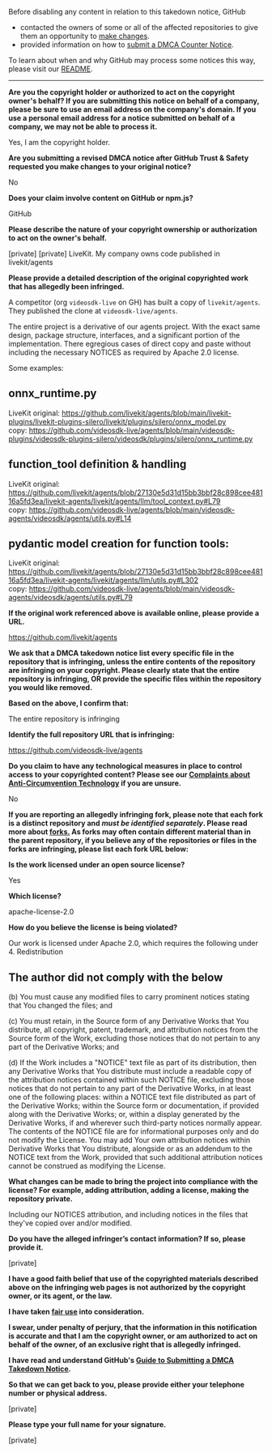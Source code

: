 Before disabling any content in relation to this takedown notice, GitHub
- contacted the owners of some or all of the affected repositories to give them an opportunity to [make changes](https://docs.github.com/en/github/site-policy/dmca-takedown-policy#a-how-does-this-actually-work).
- provided information on how to [submit a DMCA Counter Notice](https://docs.github.com/en/articles/guide-to-submitting-a-dmca-counter-notice).

To learn about when and why GitHub may process some notices this way, please visit our [README](https://github.com/github/dmca/blob/master/README.md#anatomy-of-a-takedown-notice).

---

**Are you the copyright holder or authorized to act on the copyright owner's behalf? If you are submitting this notice on behalf of a company, please be sure to use an email address on the company's domain. If you use a personal email address for a notice submitted on behalf of a company, we may not be able to process it.**

Yes, I am the copyright holder.

**Are you submitting a revised DMCA notice after GitHub Trust & Safety requested you make changes to your original notice?**

No

**Does your claim involve content on GitHub or npm.js?**

GitHub

**Please describe the nature of your copyright ownership or authorization to act on the owner's behalf.**

[private] [private] LiveKit. My company owns code published in livekit/agents

**Please provide a detailed description of the original copyrighted work that has allegedly been infringed.**

A competitor (org `videosdk-live` on GH) has built a copy of `livekit/agents`. They published the clone at `videosdk-live/agents`.

The entire project is a derivative of our agents project. With the exact same design, package structure, interfaces, and a significant portion of the implementation. There egregious cases of direct copy and paste without including the necessary NOTICES as required by Apache 2.0 license.

Some examples:

## onnx_runtime.py

LiveKit original: https://github.com/livekit/agents/blob/main/livekit-plugins/livekit-plugins-silero/livekit/plugins/silero/onnx_model.py  
copy: https://github.com/videosdk-live/agents/blob/main/videosdk-plugins/videosdk-plugins-silero/videosdk/plugins/silero/onnx_runtime.py

## function_tool definition & handling

LiveKit original: https://github.com/livekit/agents/blob/27130e5d31d15bb3bbf28c898cee48116a5fd3ea/livekit-agents/livekit/agents/llm/tool_context.py#L79  
copy: https://github.com/videosdk-live/agents/blob/main/videosdk-agents/videosdk/agents/utils.py#L14

## pydantic model creation for function tools:

LiveKit original: https://github.com/livekit/agents/blob/27130e5d31d15bb3bbf28c898cee48116a5fd3ea/livekit-agents/livekit/agents/llm/utils.py#L302  
copy: https://github.com/videosdk-live/agents/blob/main/videosdk-agents/videosdk/agents/utils.py#L79

**If the original work referenced above is available online, please provide a URL.**

https://github.com/livekit/agents

**We ask that a DMCA takedown notice list every specific file in the repository that is infringing, unless the entire contents of the repository are infringing on your copyright. Please clearly state that the entire repository is infringing, OR provide the specific files within the repository you would like removed.**

**Based on the above, I confirm that:**

The entire repository is infringing

**Identify the full repository URL that is infringing:**

https://github.com/videosdk-live/agents

**Do you claim to have any technological measures in place to control access to your copyrighted content? Please see our <a href="https://docs.github.com/articles/guide-to-submitting-a-dmca-takedown-notice#complaints-about-anti-circumvention-technology">Complaints about Anti-Circumvention Technology</a> if you are unsure.**

No

**If you are reporting an allegedly infringing fork, please note that each fork is a distinct repository and <i>must be identified separately</i>. Please read more about <a href="https://docs.github.com/articles/dmca-takedown-policy#b-what-about-forks-or-whats-a-fork">forks.</a> As forks may often contain different material than in the parent repository, if you believe any of the repositories or files in the forks are infringing, please list each fork URL below:**

**Is the work licensed under an open source license?**

Yes

**Which license?**

apache-license-2.0

**How do you believe the license is being violated?**

Our work is licensed under Apache 2.0, which requires the following under 4. Redistribution

The author did not comply with the below  
---------  
(b) You must cause any modified files to carry prominent notices
stating that You changed the files; and

(c) You must retain, in the Source form of any Derivative Works
that You distribute, all copyright, patent, trademark, and
attribution notices from the Source form of the Work,
excluding those notices that do not pertain to any part of
the Derivative Works; and

(d) If the Work includes a "NOTICE" text file as part of its
distribution, then any Derivative Works that You distribute must
include a readable copy of the attribution notices contained
within such NOTICE file, excluding those notices that do not
pertain to any part of the Derivative Works, in at least one
of the following places: within a NOTICE text file distributed
as part of the Derivative Works; within the Source form or
documentation, if provided along with the Derivative Works; or,
within a display generated by the Derivative Works, if and
wherever such third-party notices normally appear. The contents
of the NOTICE file are for informational purposes only and
do not modify the License. You may add Your own attribution
notices within Derivative Works that You distribute, alongside
or as an addendum to the NOTICE text from the Work, provided
that such additional attribution notices cannot be construed
as modifying the License.

**What changes can be made to bring the project into compliance with the license? For example, adding attribution, adding a license, making the repository private.**

Including our NOTICES attribution, and including notices in the files that they've copied over and/or modified.

**Do you have the alleged infringer’s contact information? If so, please provide it.**

[private]

**I have a good faith belief that use of the copyrighted materials described above on the infringing web pages is not authorized by the copyright owner, or its agent, or the law.**

**I have taken <a href="https://www.lumendatabase.org/topics/22">fair use</a> into consideration.**

**I swear, under penalty of perjury, that the information in this notification is accurate and that I am the copyright owner, or am authorized to act on behalf of the owner, of an exclusive right that is allegedly infringed.**

**I have read and understand GitHub's <a href="https://docs.github.com/articles/guide-to-submitting-a-dmca-takedown-notice/">Guide to Submitting a DMCA Takedown Notice</a>.**

**So that we can get back to you, please provide either your telephone number or physical address.**

[private]

**Please type your full name for your signature.**

[private]
